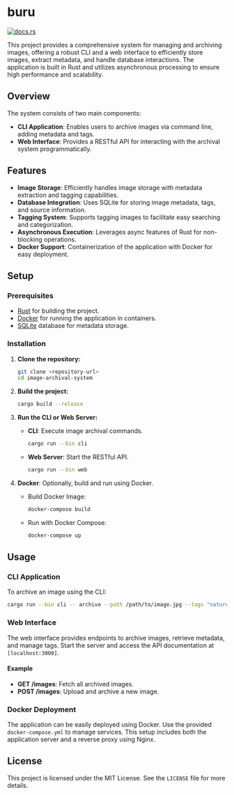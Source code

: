 # buru

[![docs.rs](https://docs.rs/buru/badge.svg)](https://docs.rs/buru)

This project provides a comprehensive system for managing and archiving images, offering a robust CLI and a web interface to efficiently store images, extract metadata, and handle database interactions. The application is built in Rust and utilizes asynchronous processing to ensure high performance and scalability.

## Overview

The system consists of two main components:
- **CLI Application**: Enables users to archive images via command line, adding metadata and tags.
- **Web Interface**: Provides a RESTful API for interacting with the archival system programmatically.

## Features

- **Image Storage**: Efficiently handles image storage with metadata extraction and tagging capabilities.
- **Database Integration**: Uses SQLite for storing image metadata, tags, and source information.
- **Tagging System**: Supports tagging images to facilitate easy searching and categorization.
- **Asynchronous Execution**: Leverages async features of Rust for non-blocking operations.
- **Docker Support**: Containerization of the application with Docker for easy deployment.

## Setup

### Prerequisites

- [Rust](https://www.rust-lang.org/tools/install) for building the project.
- [Docker](https://www.docker.com/get-started) for running the application in containers.
- [SQLite](https://www.sqlite.org/download.html) database for metadata storage.

### Installation

1. **Clone the repository:**

   ```bash
   git clone <repository-url>
   cd image-archival-system
   ```

2. **Build the project:**

   ```bash
   cargo build --release
   ```

3. **Run the CLI or Web Server:**

   - **CLI**: Execute image archival commands.
     ```bash
     cargo run --bin cli
     ```

   - **Web Server**: Start the RESTful API.
     ```bash
     cargo run --bin web
     ```

4. **Docker**: Optionally, build and run using Docker.

   - Build Docker Image:

     ```bash
     docker-compose build
     ```

   - Run with Docker Compose:

     ```bash
     docker-compose up
     ```

## Usage

### CLI Application

To archive an image using the CLI:

```bash
cargo run --bin cli -- archive --path /path/to/image.jpg --tags "nature sunset" --source "http://example.com/source"
```

### Web Interface

The web interface provides endpoints to archive images, retrieve metadata, and manage tags. Start the server and access the API documentation at `[localhost:3000]`.

#### Example

- **GET /images**: Fetch all archived images.
- **POST /images**: Upload and archive a new image.

### Docker Deployment

The application can be easily deployed using Docker. Use the provided `docker-compose.yml` to manage services. This setup includes both the application server and a reverse proxy using Nginx.

## License

This project is licensed under the MIT License. See the `LICENSE` file for more details.
